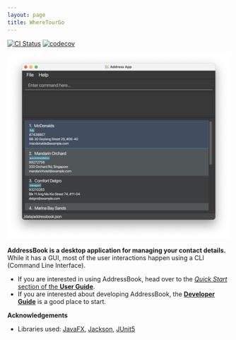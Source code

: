 ```yaml
---
layout: page
title: WhereTourGo
---
```


[![CI Status](https://github.com/se-edu/addressbook-level3/workflows/Java%20CI/badge.svg)](https://github.com/se-edu/addressbook-level3/actions)
[![codecov](https://codecov.io/gh/AY2122S1-CS2103T-T12-2/tp/branch/master/graph/badge.svg?token=IIM6XKRT3S)](https://codecov.io/gh/AY2122S1-CS2103T-T12-2/tp)

![Ui](images/Ui.png)

**AddressBook is a desktop application for managing your contact details.** While it has a GUI, most of the user interactions happen using a CLI (Command Line Interface).

* If you are interested in using AddressBook, head over to the [_Quick Start_ section of the **User Guide**](UserGuide.html#quick-start).
* If you are interested about developing AddressBook, the [**Developer Guide**](DeveloperGuide.html) is a good place to start.


**Acknowledgements**

* Libraries used: [JavaFX](https://openjfx.io/), [Jackson](https://github.com/FasterXML/jackson), [JUnit5](https://github.com/junit-team/junit5)
